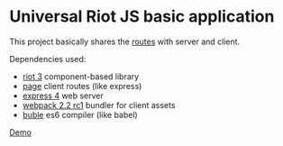 # Universal Riot JS basic application

This project basically shares the [routes](./app/routes.js) with server and client.  

Dependencies used:

* [riot 3](https://github.com/riot/riot) component-based library
* [page](https://github.com/visionmedia/page.js) client routes (like express)
* [express 4](https://github.com/expressjs/express) web server
* [webpack 2.2 rc1](https://github.com/webpack/webpack) bundler for client assets
* [buble](https://gitlab.com/Rich-Harris/buble) es6 compiler (like babel)

[Demo](http://fabricionaweb.me)
